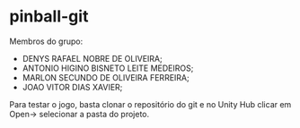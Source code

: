 # pinball-git

Membros do grupo:

- DENYS RAFAEL NOBRE DE OLIVEIRA;
- ANTONIO HIGINO BISNETO LEITE MEDEIROS;
- MARLON SECUNDO DE OLIVEIRA FERREIRA;
- JOAO VITOR DIAS XAVIER;

Para testar o jogo, basta clonar o repositório do git e no Unity Hub clicar em Open-> selecionar a pasta do projeto.